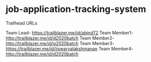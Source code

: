 # job-application-tracking-system

Trailhead URLs

Team Lead- https://trailblazer.me/id/abind72
Team Member1-http://trailblazer.me/id/d2020batch
Team Member2-http://trailblazer.me/id/g2020batch
Team Member3-https://trailblazer.me/id/iiswaryalakshmanan
Team Member4-http://trailblazer.me/id/d2020batch
